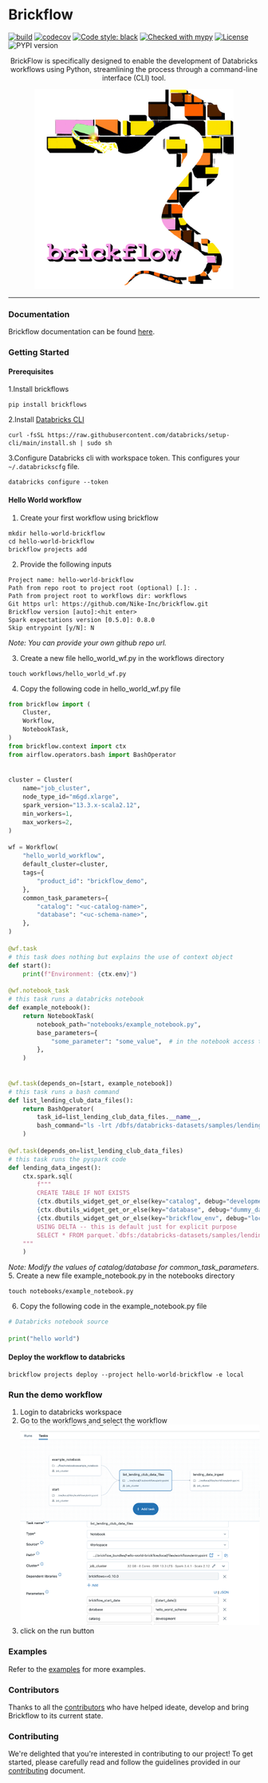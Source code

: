 # Brickflow

[//]: # ([![CodeQL]&#40;https://github.com/Nike-Inc/brickflow/actions/workflows/codeql-analysis.yml/badge.svg&#41;]&#40;https://github.com/Nike-Inc/brickflow/actions/workflows/codeql-analysis.yml&#41;)
[![build](https://github.com/Nike-Inc/brickflow/actions/workflows/onpush.yml/badge.svg)](https://github.com/Nike-Inc/brickflow/actions/workflows/onpush.yml)
[![codecov](https://codecov.io/gh/Nike-Inc/brickflow/branch/main/graph/badge.svg)](https://codecov.io/gh/Nike-Inc/brickflow)
[![Code style: black](https://img.shields.io/badge/code%20style-black-000000.svg)](https://github.com/psf/black)
[![Checked with mypy](http://www.mypy-lang.org/static/mypy_badge.svg)](http://mypy-lang.org/)
[![License](https://img.shields.io/badge/License-Apache_2.0-blue.svg)](https://opensource.org/licenses/Apache-2.0)
![PYPI version](https://img.shields.io/pypi/v/brickflows.svg)

<p align="center">
BrickFlow is specifically designed to enable the development of Databricks workflows using Python, streamlining the 
process through a command-line interface (CLI) tool.</p>

<p align="center">
<img src=https://raw.githubusercontent.com/Nike-Inc/brickflow/master/docs/img/bf_logo_1.png width="400" height="400"></p>

---

### Documentation

Brickflow documentation can be found [here](https://engineering.nike.com/brickflow/).

### Getting Started

#### Prerequisites
1.Install brickflows

```shell
pip install brickflows
```

2.Install [Databricks CLI](https://docs.databricks.com/en/dev-tools/cli/databricks-cli.html)

```shell
curl -fsSL https://raw.githubusercontent.com/databricks/setup-cli/main/install.sh | sudo sh
```

3.Configure Databricks cli with workspace token. This configures your `~/.databrickscfg` file.

```shell
databricks configure --token
```

#### Hello World workflow
1. Create your first workflow using brickflow
```shell
mkdir hello-world-brickflow
cd hello-world-brickflow
brickflow projects add
```

2. Provide the following inputs
```shell
Project name: hello-world-brickflow
Path from repo root to project root (optional) [.]: .
Path from project root to workflows dir: workflows
Git https url: https://github.com/Nike-Inc/brickflow.git
Brickflow version [auto]:<hit enter>
Spark expectations version [0.5.0]: 0.8.0
Skip entrypoint [y/N]: N
```
_Note: You can provide your own github repo url._

3. Create a new file hello_world_wf.py in the workflows directory
```shell
touch workflows/hello_world_wf.py
```

4. Copy the following code in hello_world_wf.py file
```python
from brickflow import (
    Cluster,
    Workflow,
    NotebookTask,
)
from brickflow.context import ctx
from airflow.operators.bash import BashOperator


cluster = Cluster(
    name="job_cluster",
    node_type_id="m6gd.xlarge",
    spark_version="13.3.x-scala2.12",
    min_workers=1,
    max_workers=2,
)

wf = Workflow(
    "hello_world_workflow",
    default_cluster=cluster,
    tags={
        "product_id": "brickflow_demo",
    },
    common_task_parameters={
        "catalog": "<uc-catalog-name>",
        "database": "<uc-schema-name>",
    },
)

@wf.task
# this task does nothing but explains the use of context object
def start():
    print(f"Environment: {ctx.env}")

@wf.notebook_task
# this task runs a databricks notebook
def example_notebook():
    return NotebookTask(
        notebook_path="notebooks/example_notebook.py",
        base_parameters={
            "some_parameter": "some_value",  # in the notebook access these via dbutils.widgets.get("some_parameter")
        },
    )


@wf.task(depends_on=[start, example_notebook])
# this task runs a bash command
def list_lending_club_data_files():
    return BashOperator(
        task_id=list_lending_club_data_files.__name__,
        bash_command="ls -lrt /dbfs/databricks-datasets/samples/lending_club/parquet/",
    )

@wf.task(depends_on=list_lending_club_data_files)
# this task runs the pyspark code
def lending_data_ingest():
    ctx.spark.sql(
        f"""
        CREATE TABLE IF NOT EXISTS
        {ctx.dbutils_widget_get_or_else(key="catalog", debug="development")}.\
        {ctx.dbutils_widget_get_or_else(key="database", debug="dummy_database")}.\
        {ctx.dbutils_widget_get_or_else(key="brickflow_env", debug="local")}_lending_data_ingest
        USING DELTA -- this is default just for explicit purpose
        SELECT * FROM parquet.`dbfs:/databricks-datasets/samples/lending_club/parquet/`
    """
    )
```
_Note: Modify the values of catalog/database for common_task_parameters._
5. Create a new file example_notebook.py in the notebooks directory
```shell
touch notebooks/example_notebook.py
```
6. Copy the following code in the example_notebook.py file
```python
# Databricks notebook source

print("hello world")
```

#### Deploy the workflow to databricks
```shell
brickflow projects deploy --project hello-world-brickflow -e local
```

### Run the demo workflow
1. Login to databricks workspace
2. Go to the workflows and select the workflow
![img.png](docs/img/workflow.png)
3. click on the run button

### Examples
Refer to the [examples](https://github.com/Nike-Inc/brickflow/tree/main/examples/brickflow_examples) for more examples.

### Contributors

Thanks to all the [contributors](https://github.com/Nike-Inc/brickflow/blob/main/CONTRIBUTORS.md) who have helped ideate, develop and bring Brickflow to its current state. 

### Contributing

We're delighted that you're interested in contributing to our project! To get started, 
please carefully read and follow the guidelines provided in our [contributing](https://github.com/Nike-Inc/brickflow/blob/main/CONTRIBUTING.md) document.

